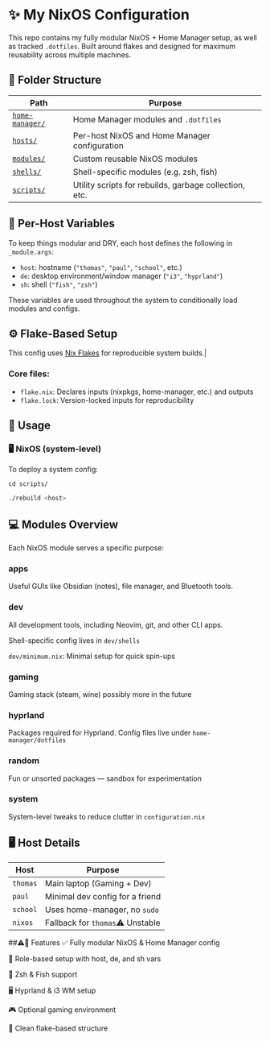# ✨ My NixOS Configuration

This repo contains my fully modular NixOS + Home Manager setup, as well as tracked `.dotfiles`. Built around flakes and designed for maximum reusability across multiple machines.


## 📁 Folder Structure

| Path           | Purpose                                                             |
|----------------|---------------------------------------------------------------------|
| [`home-manager/`](./home-manager) | Home Manager modules and `.dotfiles`                     |
| [`hosts/`](./hosts)             | Per-host NixOS and Home Manager configuration            |
| [`modules/`](./modules)         | Custom reusable NixOS modules                           |
| [`shells/`](./shells)           | Shell-specific modules (e.g. zsh, fish)                  |
| [`scripts/`](./scripts)         | Utility scripts for rebuilds, garbage collection, etc.   |


## 🧠 Per-Host Variables

To keep things modular and DRY, each host defines the following in `_module.args`:

- `host`: hostname (`"thomas"`, `"paul"`, `"school"`, etc.)
- `de`: desktop environment/window manager (`"i3"`, `"hyprland"`)
- `sh`: shell (`"fish"`, `"zsh"`)

These variables are used throughout the system to conditionally load modules and configs.


## ⚙️ Flake-Based Setup

This config uses [Nix Flakes](https://nixos.wiki/wiki/Flakes) for reproducible system builds.|

### Core files:

- `flake.nix`: Declares inputs (nixpkgs, home-manager, etc.) and outputs
- `flake.lock`: Version-locked inputs for reproducibility


## 🚀 Usage

### 🖥️ NixOS (system-level)

To deploy a system config:

`cd scripts/`

```bash
./rebuild <host>
```

## 💻 Modules Overview

Each NixOS module serves a specific purpose:

### apps
Useful GUIs like Obsidian (notes), file manager, and Bluetooth tools.

### dev
All development tools, including Neovim, git, and other CLI apps.

Shell-specific config lives in `dev/shells`

`dev/minimum.nix`: Minimal setup for quick spin-ups

### gaming

Gaming stack (steam, wine) possibly more in the future

### hyprland
Packages required for Hyprland. Config files live under `home-manager/dotfiles`

### random
Fun or unsorted packages — sandbox for experimentation

### system
System-level tweaks to reduce clutter in `configuration.nix`

## 🖥️ Host Details

|Host    |Purpose                          |
|--------|---------------------------------|
|`thomas`| Main laptop (Gaming + Dev)      |
|`paul`  | Minimal dev config for a friend |
|`school`| Uses home-manager, no `sudo`    |
|`nixos` | Fallback for `thomas`⚠️ Unstable |

##⚠️🌟 Features
✅ Fully modular NixOS & Home Manager config

🧩 Role-based setup with host, de, and sh vars

🐚 Zsh & Fish support

🖥️ Hyprland & i3 WM setup

🎮 Optional gaming environment

🧼 Clean flake-based structure


